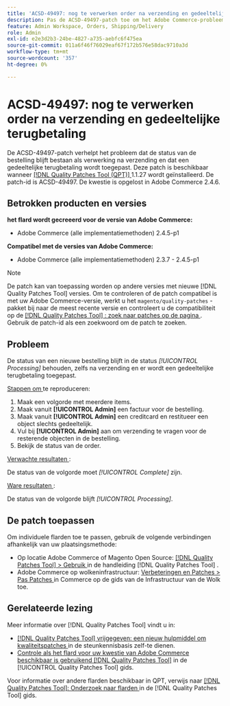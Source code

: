 ```yaml
---
title: 'ACSD-49497: nog te verwerken order na verzending en gedeeltelijke terugbetaling'
description: Pas de ACSD-49497-patch toe om het Adobe Commerce-probleem op te lossen, waarbij de status van de bestelling na verzending behouden blijft en een gedeeltelijke terugbetaling wordt toegepast.
feature: Admin Workspace, Orders, Shipping/Delivery
role: Admin
exl-id: e2e3d2b3-24be-4827-a735-aebfc6f475ea
source-git-commit: 011a6f46f76029eaf67f172b576e58dac9710a3d
workflow-type: tm+mt
source-wordcount: '357'
ht-degree: 0%

---
```


# ACSD-49497: nog te verwerken order na verzending en gedeeltelijke terugbetaling

De ACSD-49497-patch verhelpt het probleem dat de status van de bestelling blijft bestaan als verwerking na verzending en dat een gedeeltelijke terugbetaling wordt toegepast. Deze patch is beschikbaar wanneer [[!DNL Quality Patches Tool (QPT)] ](https://experienceleague.adobe.com/en/docs/commerce-operations/tools/quality-patches-tool/quality-patches-tool-to-self-serve-quality-patches) 1.1.27 wordt geïnstalleerd. De patch-id is ACSD-49497. De kwestie is opgelost in Adobe Commerce 2.4.6.

## Betrokken producten en versies

**het flard wordt gecreeerd voor de versie van Adobe Commerce:**

* Adobe Commerce (alle implementatiemethoden) 2.4.5-p1

**Compatibel met de versies van Adobe Commerce:**

* Adobe Commerce (alle implementatiemethoden) 2.3.7 - 2.4.5-p1

>[!NOTE]
>
>De patch kan van toepassing worden op andere versies met nieuwe [!DNL Quality Patches Tool] versies. Om te controleren of de patch compatibel is met uw Adobe Commerce-versie, werkt u het `magento/quality-patches` -pakket bij naar de meest recente versie en controleert u de compatibiliteit op de [[!DNL Quality Patches Tool] : zoek naar patches op de pagina ](https://experienceleague.adobe.com/tools/commerce-quality-patches/index.html) . Gebruik de patch-id als een zoekwoord om de patch te zoeken.

## Probleem

De status van een nieuwe bestelling blijft in de status *[!UICONTROL Processing]* behouden, zelfs na verzending en er wordt een gedeeltelijke terugbetaling toegepast.

<u> Stappen om </u> te reproduceren:

1. Maak een volgorde met meerdere items.
1. Maak vanuit **[!UICONTROL Admin]** een factuur voor de bestelling.
1. Maak vanuit **[!UICONTROL Admin]** een creditcard en restitueer een object slechts gedeeltelijk.
1. Vul bij **[!UICONTROL Admin]** aan om verzending te vragen voor de resterende objecten in de bestelling.
1. Bekijk de status van de order.

<u> Verwachte resultaten </u>:

De status van de volgorde moet *[!UICONTROL Complete]* zijn.

<u> Ware resultaten </u>:

De status van de volgorde blijft *[!UICONTROL Processing]*.

## De patch toepassen

Om individuele flarden toe te passen, gebruik de volgende verbindingen afhankelijk van uw plaatsingsmethode:

* Op locatie Adobe Commerce of Magento Open Source: [[!DNL Quality Patches Tool] > Gebruik ](/help/tools/quality-patches-tool/usage.md) in de handleiding [!DNL Quality Patches Tool] .
* Adobe Commerce op wolkeninfrastructuur: [ Verbeteringen en Patches > Pas Patches ](https://experienceleague.adobe.com/docs/commerce-cloud-service/user-guide/develop/upgrade/apply-patches.html) in Commerce op de gids van de Infrastructuur van de Wolk toe.

## Gerelateerde lezing

Meer informatie over [!DNL Quality Patches Tool] vindt u in:

* [[!DNL Quality Patches Tool]  vrijgegeven: een nieuw hulpmiddel om kwaliteitspatches ](https://experienceleague.adobe.com/en/docs/commerce-operations/tools/quality-patches-tool/quality-patches-tool-to-self-serve-quality-patches) in de steunkennisbasis zelf-te dienen.
* [ Controle als het flard voor uw kwestie van Adobe Commerce beschikbaar is gebruikend  [!DNL Quality Patches Tool]](/help/tools/quality-patches-tool/patches-available-in-qpt/check-patch-for-magento-issue-with-magento-quality-patches.md) in de [!UICONTROL Quality Patches Tool] gids.


Voor informatie over andere flarden beschikbaar in QPT, verwijs naar [[!DNL Quality Patches Tool]: Onderzoek naar flarden ](https://experienceleague.adobe.com/tools/commerce-quality-patches/index.html) in de [!DNL Quality Patches Tool] gids.
